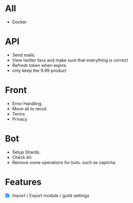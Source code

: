 # All

- Docker.

# API

- Send mails.
- View twitter favs and make sure that everything is correct
- Refresh token when expire.
- only keep the 9.99 product

# Front

- Error Handling.
- Move all to recoil.
- Terms
- Privacy

# Bot

- Setup Shards.
- Check All.
- Remove some operations for bots. such as captcha.

# Features

- [x] Import / Export module / guild settings
